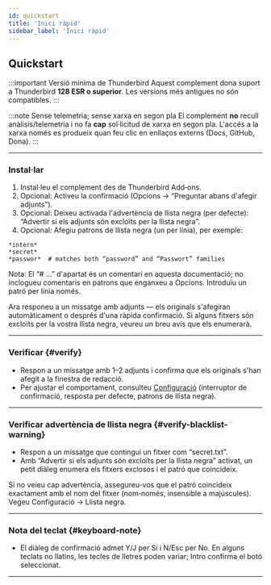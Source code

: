 ```yaml
---
id: quickstart
title: 'Inici ràpid'
sidebar_label: 'Inici ràpid'
---
```


## Quickstart

:::important Versió mínima de Thunderbird
Aquest complement dona suport a Thunderbird **128 ESR o superior**. Les versions més antigues no són compatibles.
:::

:::note Sense telemetria; sense xarxa en segon pla
El complement **no** recull anàlisis/telemetria i no fa **cap** sol·licitud de xarxa en segon pla. L'accés a la xarxa només es produeix quan feu clic en enllaços externs (Docs, GitHub, Dona).
:::

---

### Instal·lar

1. Instal·leu el complement des de Thunderbird Add‑ons.
2. Opcional: Activeu la confirmació (Opcions → “Preguntar abans d'afegir adjunts”).
3. Opcional: Deixeu activada l'advertència de llista negra (per defecte): “Advertir si els adjunts són excloïts per la llista negra”.
4. Opcional: Afegiu patrons de llista negra (un per línia), per exemple:

```
*intern*
*secret*
*passwor*  # matches both “password” and “Passwort” families
```

Nota: El “# …” d'apartat és un comentari en aquesta documentació; no inclogueu comentaris en patrons que enganxeu a Opcions. Introduïu un patró per línia només.

Ara responeu a un missatge amb adjunts — els originals s'afegiran automàticament o després d'una ràpida confirmació. Si alguns fitxers són excloïts per la vostra llista negra, veureu un breu avís que els enumerarà.

---

### Verificar {#verify}

- Respon a un missatge amb 1–2 adjunts i confirma que els originals s'han afegit a la finestra de redacció.
- Per ajustar el comportament, consulteu [Configuració](configuration) (interruptor de confirmació, resposta per defecte, patrons de llista negra).

---

### Verificar advertència de llista negra {#verify-blacklist-warning}

- Respon a un missatge que contingui un fitxer com “secret.txt”.
- Amb “Advertir si els adjunts són excloïts per la llista negra” activat, un petit diàleg enumera els fitxers exclosos i el patró que coincideix.

Si no veieu cap advertència, assegureu-vos que el patró coincideix exactament amb el nom del fitxer (nom‑només, insensible a majúscules). Vegeu Configuració → Llista negra.

---

### Nota del teclat {#keyboard-note}

- El diàleg de confirmació admet Y/J per Sí i N/Esc per No. En alguns teclats no llatins, les tecles de lletres poden variar; Intro confirma el botó seleccionat.

---
